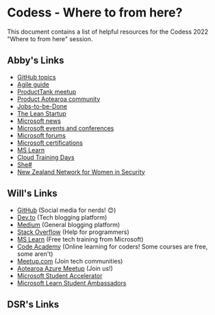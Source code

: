 # Codess - Where to from here?

This document contains a list of helpful resources for the Codess 2022 "Where to from here" session.

## Abby's Links

- [GitHub topics](https://resources.github.com/topics/)
- [Agile guide](https://www.atlassian.com/agile)
- [ProductTank meetup](https://www.mindtheproduct.com/producttank/)
- [Product Aotearoa community](https://productaotearoa.org.nz/)
- [Jobs-to-be-Done](https://jobs-to-be-done.com/jobs-to-be-done-a-framework-for-customer-needs-c883cbf61c90)
- [The Lean Startup](http://theleanstartup.com/)
- [Microsoft news](https://news.microsoft.com/)
- [Microsoft events and conferences](https://www.microsoft.com/en-us/events)
- [Microsoft forums](https://techcommunity.microsoft.com/t5/tech-community-discussion/list-of-microsoft-forums/m-p/9141)
- [Microsoft certifications](https://docs.microsoft.com/en-us/certifications/)
- [MS Learn](https://docs.microsoft.com/en-us/training/)
- [Cloud Training Days](https://www.microsoft.com/en-au/business/learn/cloud-training-events/)
- [She#](https://shesharp.org.nz/)
- [New Zealand Network for Women in Security](https://www.linkedin.com/groups/13763937/)

## Will's Links

- [GitHub](https://github.com/) (Social media for nerds! 😊)
- [Dev.to](https://dev.to/) (Tech blogging platform)
- [Medium](https://medium.com/) (General blogging platform)
- [Stack Overflow](https://stackoverflow.com/) (Help for programmers)
- [MS Learn](https://docs.microsoft.com/en-us/training/) (Free tech training from Microsoft)
- [Code Academy](https://www.codecademy.com/) (Online learning for coders! Some courses are free, some aren't)
- [Meetup.com](https://www.meetup.com/) (Join tech communities)
- [Aotearoa Azure Meetup](https://www.meetup.com/auckland-azure-usergroup/) (Join us!)
- [Microsoft Student Accelerator](https://www.microsoft.com/en-au/business/learn/cloud-training-events/cloud-skills-challenge-events/msa/)
- [Microsoft Learn Student Ambassadors](https://studentambassadors.microsoft.com/)

## DSR's Links


